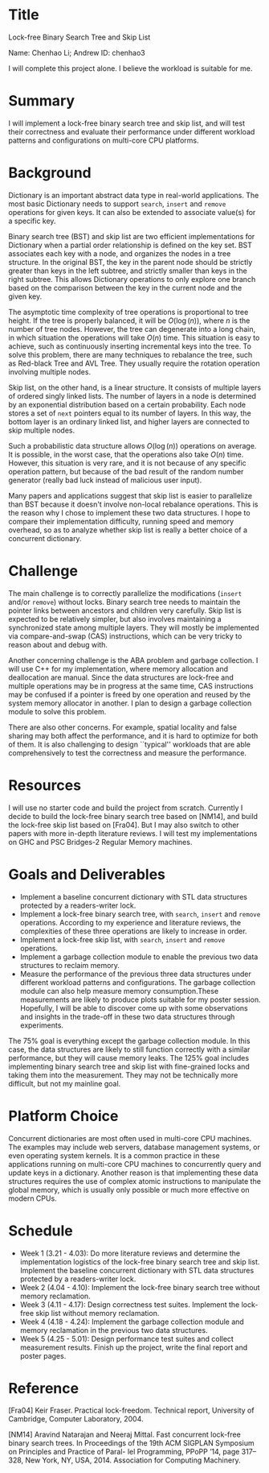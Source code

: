 # Title

Lock-free Binary Search Tree and Skip List

Name: Chenhao Li; Andrew ID: chenhao3

I will complete this project alone. I believe the workload is suitable for me.

# Summary

I will implement a lock-free binary search tree and skip list,
and will test their correctness and evaluate their performance under different workload patterns and configurations on multi-core CPU platforms.

# Background

Dictionary is an important abstract data type in real-world applications.
The most basic Dictionary needs to support `search`, `insert` and `remove` operations for given keys.
It can also be extended to associate value(s) for a specific key.

Binary search tree (BST) and skip list are two efficient implementations for Dictionary when a partial order relationship is defined on the key set.
BST associates each key with a node, and organizes the nodes in a tree structure.
In the original BST, the key in the parent node should be strictly greater than keys in the left subtree, and strictly smaller than keys in the right subtree.
This allows Dictionary operations to only explore one branch based on the comparison between the key in the current node and the given key.

The asymptotic time complexity of tree operations is proportional to tree height.
If the tree is properly balanced, it will be $O(\log (n))$, where $n$ is the number of tree nodes.
However, the tree can degenerate into a long chain, in which situation the operations will take $O(n)$ time.
This situation is easy to achieve, such as continuously inserting incremental keys into the tree.
To solve this problem, there are many techniques to rebalance the tree, such as Red-black Tree and AVL Tree. They usually require the rotation operation involving multiple nodes.

Skip list, on the other hand, is a linear structure.
It consists of multiple layers of ordered singly linked lists.
The number of layers in a node is determined by an exponential distribution based on a certain probability.
Each node stores a set of `next` pointers equal to its number of layers.
In this way, the bottom layer is an ordinary linked list, and higher layers are connected to skip multiple nodes.

Such a probabilistic data structure allows $O(\log (n))$ operations on average.
It is possible, in the worst case, that the operations also take $O(n)$ time.
However, this situation is very rare, and it is not because of any specific operation pattern,
but because of the bad result of the random number generator (really bad luck instead of malicious user input).

Many papers and applications suggest that skip list is easier to parallelize than BST because it doesn't involve non-local rebalance operations.
This is the reason why I chose to implement these two data structures. I hope to compare their implementation difficulty, running speed and memory overhead, so as to analyze whether skip list is really a better choice of a concurrent dictionary.

# Challenge

The main challenge is to correctly parallelize the modifications (`insert` and/or `remove`) without locks.
Binary search tree needs to maintain the pointer links between ancestors and children very carefully.
Skip list is expected to be relatively simpler, but also involves maintaining a synchronized state among multiple layers.
They will mostly be implemented via compare-and-swap (CAS) instructions, which can be very tricky to reason about and debug with.

Another concerning challenge is the ABA problem and garbage collection.
I will use C++ for my implementation, where memory allocation and deallocation are manual.
Since the data structures are lock-free and multiple operations may be in progress at the same time,
CAS instructions may be confused if a pointer is freed by one operation and reused by the system memory allocator in another.
I plan to design a garbage collection module to solve this problem.

There are also other concerns.
For example, spatial locality and false sharing may both affect the performance, and it is hard to optimize for both of them.
It is also challenging to design ``typical'' workloads that are able comprehensively to test the correctness and measure the performance.

# Resources

I will use no starter code and build the project from scratch.
Currently I decide to build the lock-free binary search tree based on [NM14], and build the lock-free skip list based on [Fra04].
But I may also switch to other papers with more in-depth literature reviews.
I will test my implementations on GHC and PSC Bridges-2 Regular Memory machines.

# Goals and Deliverables

- Implement a baseline concurrent dictionary with STL data structures protected by a readers-writer lock.
- Implement a lock-free binary search tree, with `search`, `insert` and `remove` operations. According to my experience and literature reviews, the complexities of these three operations are likely to increase in order.
- Implement a lock-free skip list, with  `search`, `insert` and `remove` operations.
- Implement a garbage collection module to enable the previous two data structures to reclaim memory.
- Measure the performance of the previous three data structures under different workload patterns and configurations. The garbage collection module can also help measure memory consumption.These measurements are likely to produce plots suitable for my poster session. Hopefully, I will be able to discover come up with some observations and insights in the trade-off in these two data structures through experiments.

The 75% goal is everything except the garbage collection module.
In this case, the data structures are likely to still function correctly with a similar performance, but they will cause memory leaks.
The 125% goal includes implementing binary search tree and skip list with fine-grained locks and taking them into the measurement.
They may not be technically more difficult, but not my mainline goal.

# Platform Choice

Concurrent dictionaries are most often used in multi-core CPU machines.
The examples may include web servers, database management systems, or even operating system kernels.
It is a common practice in these applications running on multi-core CPU machines to concurrently query and update keys in a dictionary.
Another reason is that implementing these data structures requires the use of complex atomic instructions to manipulate the global memory, which is usually only possible or much more effective on modern CPUs.

# Schedule

- Week 1 (3.21 - 4.03): Do more literature reviews and determine the implementation logistics of the lock-free binary search tree and skip list. Implement the baseline concurrent dictionary with STL data structures protected by a readers-writer lock.
- Week 2 (4.04 - 4.10): Implement the lock-free binary search tree without memory reclamation.
- Week 3 (4.11 - 4.17): Design correctness test suites. Implement the lock-free skip list without memory reclamation.
- Week 4 (4.18 - 4.24): Implement the garbage collection module and memory reclamation in the previous two data structures.
- Week 5 (4.25 - 5.01): Design performance test suites and collect measurement results. Finish up the project, write the final report and poster pages.

# Reference

[Fra04] Keir Fraser. Practical lock-freedom. Technical report, University of Cambridge, Computer
Laboratory, 2004.

[NM14] Aravind Natarajan and Neeraj Mittal. Fast concurrent lock-free binary search trees. In
Proceedings of the 19th ACM SIGPLAN Symposium on Principles and Practice of Paral-
lel Programming, PPoPP ’14, page 317–328, New York, NY, USA, 2014. Association for
Computing Machinery.
